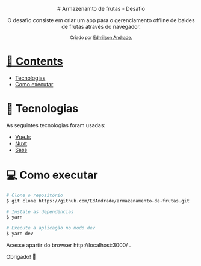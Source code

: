 <p align="center">
# Armazenamto de frutas - Desafio
</p>

<p align="center">
  O desafio consiste em criar um app para o gerenciamento offline de baldes de frutas através do navegador.
</p>

<div align="center">
  <sub> Criado por 
    <a href="https://github.com/EdAndrade">Edmilson Andrade.
  </sub>
</div>

# 📌 Contents

* [Tecnologias](#tecnologias) 
* [Como executar](#computer-how-to-run)

# :rocket: Tecnologias
As seguintes tecnologias foram usadas:

* [VueJs](https://https://vuejs.org/)      
* [Nuxt](https://nuxtjs.org/)      
* [Sass](https://sass-lang.com/)

# :computer: Como executar

```bash
# Clone o repositório
$ git clone https://github.com/EdAndrade/armazenamento-de-frutas.git
```

```bash
# Instale as dependências
$ yarn

# Execute a aplicação no modo dev
$ yarn dev
```
Acesse apartir do browser http://localhost:3000/ .

Obrigado! 💖
